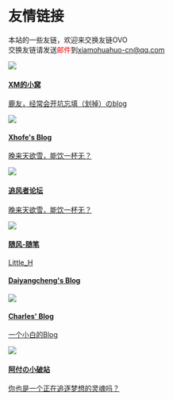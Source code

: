 # 友情链接

本站的一些友链，欢迎来交换友链OVO  
交换友链请发送<font color="red">邮件</font>到<a href="mailto:xiamohuahuo-cn@qq.com">xiamohuahuo-cn@qq.com</a>

<div class="friends">
    <img src="https://cravatar.cn/avatar/c56b6f5018fec0dfe27cf32f7324c5b4?s=400">
    <div class="dv2">
        <a href="https://kanokano.cn/">
            <h4>XM的小窝</h4>
            <p>鹿友，经常会开坑忘填（划掉）のblog</p>
        </a>
    </div>
</div>

<div class="friends">
    <img src="https://nn.ci/images/avatar.png">
    <div class="dv2">
        <a href="https://nn.ci/">
            <h4>Xhofe's Blog</h4>
            <p>晚来天欲雪，能饮一杯无？</p>
        </a>
    </div>
</div>

<div class="friends">
    <img src="https://bbs.windmc.top/view/img/favicon.ico">
    <div class="dv2">
        <a href="https://bbs.windmc.top/">
            <h4>追风者论坛</h4>
            <p>晚来天欲雪，能饮一杯无？</p>
        </a>
    </div>
</div>

<div class="friends">
    <img src="https://suifeng.world/wp-content/uploads/2022/12/QQ%E5%9B%BE%E7%89%8720221223101322.jpg">
    <div class="dv2">
        <a href="https://suifeng.world/">
            <h4>随风-随笔</h4>
            <p>Little_H</p>
        </a>
    </div>
</div>

<div class="friends">
    <!--<img src="">-->
    <div class="dv2">
        <a href="https://www.daiyangcheng.cn/">
            <h4>Daiyangcheng's Blog</h4>
            <!--<p></p>-->
        </a>
    </div>
</div>

<div class="friends">
    <img src="https://img-2.shanrenyi.top/i/2022/07/11/62cbd8d6468e5.png">
    <div class="dv2">
        <a href="https://shanrenyi.top/">
            <h4>Charles' Blog</h4>
            <p>一个小白的Blog</p>
        </a>
    </div>
</div>

<div class="friends">
    <img src="https://afqaq.com/wp-content/uploads/2020/08/37390fadc0ad9dfb.jpg">
    <div class="dv2">
        <a href="https://afqaq.com/">
            <h4>阿付の小破站</h4>
            <p>你也是一个正在追逐梦想的灵魂吗？</p>
        </a>
    </div>
</div>
